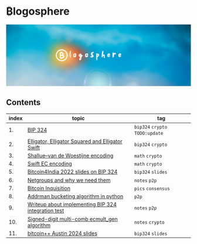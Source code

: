 # &#8383;logosphere
![header](./images/header.png)

## Contents

| index | topic                                                                               | tag                             |
|-------|-------------------------------------------------------------------------------------|---------------------------------|
| 1.    | [BIP 324](./bip324.md)                                                              | `bip324` `crypto` `TODO:update` |
| 2.    | [Elligator, Elligator Squared and Elligator Swift](./elligator.md)                  | `bip324` `crypto`               |
| 3.    | [Shallue–van de Woestijne encoding](./shallue-van-de-woestijne.md)                  | `math` `crypto`                 |
| 4.    | [Swift EC encoding](./swiftEC.md)                                                   | `math` `crypto`                 |
| 5.    | [Bitcoin4India 2022 slides on BIP 324](./slides_BIP324.pdf)                         | `bip324` `slides`               |
| 6.    | [Netgroups and why we need them](./netgroups.md)                                    | `notes` `p2p`                   |
| 7.    | [Bitcoin Inquisition](./bitcoin-inquisition.md)                                     | `pics` `consensus`              |
| 8.    | [Addrman bucketing algorithm in python](./addrman.py)                               | `p2p`                           |
| 9.    | [Writeup about implementing BIP 324 integration test](./integration_test_bip324.md) | `notes` `p2p`                   |
| 10.   | [Signed-digit multi-comb ecmult_gen algorithm ](./sdmc.md)                          | `notes` `crypto`                |
| 11.   | [bitcoin++ Austin 2024 slides](./btcpp_atx24.pdf)                                   | `bip324` `slides`               |
